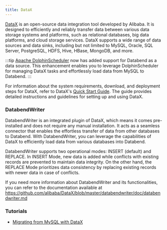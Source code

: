 ```yaml
---
title: DataX
---
```


[DataX](https://github.com/alibaba/DataX) is an open-source data integration tool developed by Alibaba. It is designed to efficiently and reliably transfer data between various data storage systems and platforms, such as relational databases, big data platforms, and cloud storage services. DataX supports a wide range of data sources and data sinks, including but not limited to MySQL, Oracle, SQL Server, PostgreSQL, HDFS, Hive, HBase, MongoDB, and more.

:::tip
[Apache DolphinScheduler](https://dolphinscheduler.apache.org/) now has added support for Databend as a data source. This enhancement enables you to leverage DolphinScheduler for managing DataX tasks and effortlessly load data from MySQL to Databend.
:::

For information about the system requirements, download, and deployment steps for DataX, refer to DataX's [Quick Start Guide](https://github.com/alibaba/DataX/blob/master/userGuid.md). The guide provides detailed instructions and guidelines for setting up and using DataX.

### DatabendWriter

DatabendWriter is an integrated plugin of DataX, which means it comes pre-installed and does not require any manual installation. It acts as a seamless connector that enables the effortless transfer of data from other databases to Databend. With DatabendWriter, you can leverage the capabilities of DataX to efficiently load data from various databases into Databend. 

DatabendWriter supports two operational modes: INSERT (default) and REPLACE. In INSERT Mode, new data is added while conflicts with existing records are prevented to maintain data integrity. On the other hand, the REPLACE Mode prioritizes data consistency by replacing existing records with newer data in case of conflicts.

If you need more information about DatabendWriter and its functionalities, you can refer to the documentation available at https://github.com/alibaba/DataX/blob/master/databendwriter/doc/databendwriter.md

### Tutorials

- [Migrating from MySQL with DataX](/tutorials/migrate/migrating-from-mysql-with-datax)
